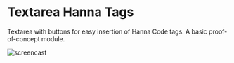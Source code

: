 # Textarea Hanna Tags

Textarea with buttons for easy insertion of Hanna Code tags. A basic proof-of-concept module.

![screencast](https://user-images.githubusercontent.com/1538852/62419907-de4b9100-b6de-11e9-8122-449820c18b56.gif)
